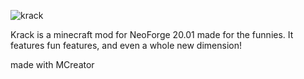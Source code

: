 ![krack](https://github.com/De-y/Krack/assets/61808223/46cb3814-eea8-4f14-900e-16bdc75bdf04)

Krack is a minecraft mod for NeoForge 20.01 made for the funnies. It features fun features, and even a whole new dimension!

made with MCreator
